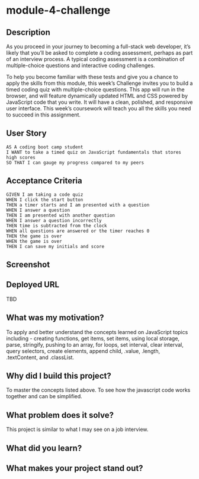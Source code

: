 # module-4-challenge

## Description

As you proceed in your journey to becoming a full-stack web developer, it’s likely that you’ll be asked to complete a coding assessment, perhaps as part of an interview process. A typical coding assessment is a combination of multiple-choice questions and interactive coding challenges.

To help you become familiar with these tests and give you a chance to apply the skills from this module, this week’s Challenge invites you to build a timed coding quiz with multiple-choice questions. This app will run in the browser, and will feature dynamically updated HTML and CSS powered by JavaScript code that you write. It will have a clean, polished, and responsive user interface. This week’s coursework will teach you all the skills you need to succeed in this assignment.

## User Story

```
AS A coding boot camp student
I WANT to take a timed quiz on JavaScript fundamentals that stores high scores
SO THAT I can gauge my progress compared to my peers
```

## Acceptance Criteria

```
GIVEN I am taking a code quiz
WHEN I click the start button
THEN a timer starts and I am presented with a question
WHEN I answer a question
THEN I am presented with another question
WHEN I answer a question incorrectly
THEN time is subtracted from the clock
WHEN all questions are answered or the timer reaches 0
THEN the game is over
WHEN the game is over
THEN I can save my initials and score
```

## Screenshot



## Deployed URL

TBD

## What was my motivation?

To apply and better understand the concepts learned on JavaScript topics including - creating functions, get items, set items, using local storage, parse, stringify, pushing to an array, for loops, set interval, clear interval, query selectors, create elements, append child, .value, .length, .textContent, and .classList.

## Why did I build this project?

To master the concepts listed above. To see how the javascript code works together and can be simplified. 

## What problem does it solve?

This project is similar to what I may see on a job interview. 

## What did you learn?



## What makes your project stand out?

